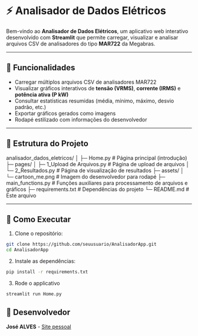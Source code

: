 # ⚡ Analisador de Dados Elétricos

Bem-vindo ao **Analisador de Dados Elétricos**, um aplicativo web interativo desenvolvido com **Streamlit** que permite carregar, visualizar e analisar arquivos CSV de analisadores do tipo **MAR722** da Megabras.

---

## 📝 Funcionalidades

- Carregar múltiplos arquivos CSV de analisadores MAR722  
- Visualizar gráficos interativos de **tensão (VRMS)**, **corrente (IRMS)** e **potência ativa (P kW)**  
- Consultar estatísticas resumidas (média, mínimo, máximo, desvio padrão, etc.)  
- Exportar gráficos gerados como imagens  
- Rodapé estilizado com informações do desenvolvedor  

---

## 📂 Estrutura do Projeto

analisador_dados_eletricos/
│
├─ Home.py # Página principal (introdução)
├─ pages/
│ ├─ 1_Upload de Arquivos.py # Página de upload de arquivos
│ └─ 2_Resultados.py # Página de visualização de resultados
├─ assets/
│ └─ cartoon_me.png # Imagem do desenvolvedor para rodapé
├─ main_functions.py # Funções auxiliares para processamento de arquivos e gráficos
├─ requirements.txt # Dependências do projeto
└─ README.md # Este arquivo


---

## 🚀 Como Executar

1. Clone o repositório:

```bash
git clone https://github.com/seuusuario/AnalisadorApp.git
cd AnalisadorApp
```

2. Instale as dependências:
```bash
pip install -r requirements.txt
```

3. Rode o applicativo
```bash
streamlit run Home.py
```

## 👤 Desenvolvedor

**José ALVES** - [Site pessoal](https://jeduapf.github.io)
